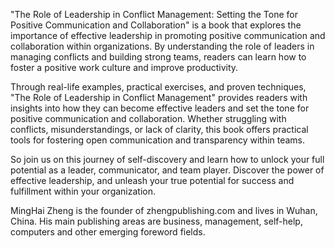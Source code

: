 
"The Role of Leadership in Conflict Management: Setting the Tone for Positive Communication and Collaboration" is a book that explores the importance of effective leadership in promoting positive communication and collaboration within organizations. By understanding the role of leaders in managing conflicts and building strong teams, readers can learn how to foster a positive work culture and improve productivity.

Through real-life examples, practical exercises, and proven techniques, "The Role of Leadership in Conflict Management" provides readers with insights into how they can become effective leaders and set the tone for positive communication and collaboration. Whether struggling with conflicts, misunderstandings, or lack of clarity, this book offers practical tools for fostering open communication and transparency within teams.

So join us on this journey of self-discovery and learn how to unlock your full potential as a leader, communicator, and team player. Discover the power of effective leadership, and unleash your true potential for success and fulfillment within your organization.

MingHai Zheng is the founder of zhengpublishing.com and lives in Wuhan, China. His main publishing areas are business, management, self-help, computers and other emerging foreword fields.
